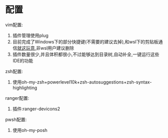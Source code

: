 # 配置
vim配置:  
1. 插件管理使用plug
2. 目前完成了Windows下的部分快捷键(不需要的建议去掉),和wsl下的剪贴板通信[就这玩意](https://github.com/equalsraf/win32yank),非wsl用户建议删除
3. 插件数量很少,并且体积都很小,不过能够达到目录树,自动补全,一键运行这些IDE的功能

zsh配置:  
1. 使用oh-my-zsh+powerlevel10k+zsh-autosuggestions+zsh-syntax-highlighting  

ranger配置:  
1. 插件:ranger-devicons2  

pwsh配置:
1. 使用oh-my-posh  
